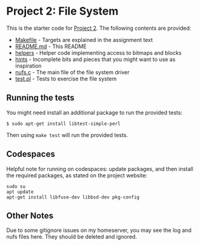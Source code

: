 # Project 2: File System

This is the starter code for [Project 2](https://course.ccs.neu.edu/cs3650sp23/p2.html). The following contents are provided:

- [Makefile](Makefile)   - Targets are explained in the assignment text
- [README.md](README.md) - This README
- [helpers](helpers)     - Helper code implementing access to bitmaps and blocks
- [hints](hints)         - Incomplete bits and pieces that you might want to use as inspiration
- [nufs.c](nufs.c)       - The main file of the file system driver
- [test.pl](test.pl)     - Tests to exercise the file system

## Running the tests

You might need install an additional package to run the provided tests:

```
$ sudo apt-get install libtest-simple-perl
```

Then using `make test` will run the provided tests.



## Codespaces

Helpful note for running on codespaces: update packages, and then install the required packages, as stated on the project website:

```
sudo su
apt update
apt-get install libfuse-dev libbsd-dev pkg-config
```
## Other Notes

Due to some gitignore issues on my homeserver, you may see the log and nufs files here. They should be deleted and ignored.